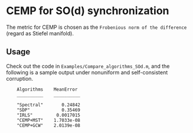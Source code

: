 # CEMP for SO(d) synchronization

The metric for CEMP is chosen as the ``Frobenious norm of the difference`` (regard as Stiefel manifold). 

## Usage

Check out the code in ``Examples/Compare_algorithms_SOd.m``, and the following is a sample output under nonuniform and self-consistent corruption.


```    
    Algorithms    MeanError 
    __________    __________

    "Spectral"       0.24842
    "SDP"            0.35469
    "IRLS"         0.0017015
    "CEMP+MST"    1.7033e-08
    "CEMP+GCW"    2.0139e-08
```    
    
